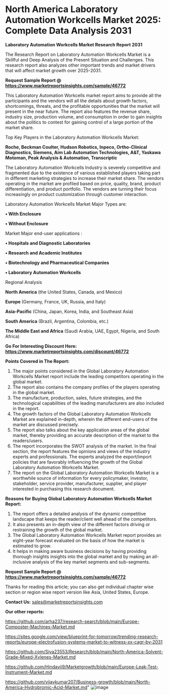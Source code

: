 # North America Laboratory Automation Workcells Market 2025: Complete Data Analysis 2031

<strong>Laboratory Automation Workcells Market Research Report 2031</strong>

The Research Report on Laboratory Automation Workcells Market is a Skillful and Deep Analysis of the Present Situation and Challenges. This research report also analyzes other important trends and market drivers that will affect market growth over 2025-2031.

<strong>Request Sample Report @ <a href=https://www.marketreportsinsights.com/sample/46772>https://www.marketreportsinsights.com/sample/46772</a></strong>

This Laboratory Automation Workcells market report aims to provide all the participants and the vendors will all the details about growth factors, shortcomings, threats, and the profitable opportunities that the market will present in the near future. The report also features the revenue share, industry size, production volume, and consumption in order to gain insights about the politics to contest for gaining control of a large portion of the market share.

Top Key Players in the Laboratory Automation Workcells Market:

<strong>Roche, Beckman Coulter, Hudson Robotics, Inpeco, Ortho-Clinical Diagnostics, Siemens, Aim Lab Automation Technologies, A&T, Yaskawa Motoman, Peak Analysis & Automation, Transcriptic</strong>

The Laboratory Automation Workcells Industry is severely competitive and fragmented due to the existence of various established players taking part in different marketing strategies to increase their market share. The vendors operating in the market are profiled based on price, quality, brand, product differentiation, and product portfolio. The vendors are turning their focus increasingly on product customization through customer interaction.

Laboratory Automation Workcells Market Major Types are:

<strong>•  With Enclosure

•  Without Enclosure</strong>

Market Major end-user applications :

<strong>•  Hospitals and Diagnostic Laboratories

•  Research and Academic Institutes

•  Biotechnology and Pharmaceutical Companies

•  Laboratory Automation Workcells</strong>

Regional Analysis

</u><strong><b>North America</b></strong> (the United States, Canada, and Mexico)

<strong><b>Europe </b></strong>(Germany, France, UK, Russia, and Italy)

<strong><b>Asia-Pacific</b></strong> (China, Japan, Korea, India, and Southeast Asia)

<strong><b>South America</b></strong> (Brazil, Argentina, Colombia, etc.)

<strong><b>The Middle East and Africa</b></strong> (Saudi Arabia, UAE, Egypt, Nigeria, and South Africa)

<strong>Go For Interesting Discount Here: <a href=https://www.marketreportsinsights.com/discount/46772>https://www.marketreportsinsights.com/discount/46772</a></strong>

<strong>Points Covered in The Report:</strong>
<ol>
  <li>The major points considered in the Global Laboratory Automation Workcells Market report include the leading competitors operating in the global market.</li>
  <li>The report also contains the company profiles of the players operating in the global market.</li>
  <li>The manufacture, production, sales, future strategies, and the technological capabilities of the leading manufacturers are also included in the report.</li>
  <li>The growth factors of the Global Laboratory Automation Workcells Market are explained in-depth, wherein the different end-users of the market are discussed precisely.</li>
  <li>The report also talks about the key application areas of the global market, thereby providing an accurate description of the market to the readers/users.</li>
  <li>The report incorporates the SWOT analysis of the market. In the final section, the report features the opinions and views of the industry experts and professionals. The experts analyzed the export/import policies that are favorably influencing the growth of the Global Laboratory Automation Workcells Market.</li>
  <li>The report on the Global Laboratory Automation Workcells Market is a worthwhile source of information for every policymaker, investor, stakeholder, service provider, manufacturer, supplier, and player interested in purchasing this research document.</li>
</ol>
<strong>Reasons for Buying Global Laboratory Automation Workcells Market Report:</strong>

<ol>
  <li>The report offers a detailed analysis of the dynamic competitive landscape that keeps the reader/client well ahead of the competitors.</li>
  <li>It also presents an in-depth view of the different factors driving or restraining the growth of the global market.</li>
  <li>The Global Laboratory Automation Workcells Market report provides an eight-year forecast evaluated on the basis of how the market is estimated to grow.</li>
  <li>It helps in making aware business decisions by having providing thorough insights insights into the global market and by making an all-inclusive analysis of the key market segments and sub-segments.</li>
</ol>
<strong>Request Sample Report @ <a href=https://www.marketreportsinsights.com/sample/46772>https://www.marketreportsinsights.com/sample/46772</a></strong>


Thanks for reading this article; you can also get individual chapter wise section or region wise report version like Asia, United States, Europe.

<strong>Contact Us:</strong>
sales@marketreportsinsights.com

<strong>Our other reports:</strong>

<a href=https://github.com/arha237/research-search/blob/main/Europe-Composter-Machines-Market.md>https://github.com/arha237/research-search/blob/main/Europe-Composter-Machines-Market.md</a>

<a href=https://sites.google.com/view/blueprint-for-tomorrow/trending-research-reports/europe-electrofusion-systems-market-to-witness-xx-cagr-by-2031>https://sites.google.com/view/blueprint-for-tomorrow/trending-research-reports/europe-electrofusion-systems-market-to-witness-xx-cagr-by-2031</a>

<a href=https://github.com/Siya23553/Research/blob/main/North-America-Solvent-Grade-Mixed-Xylenes-Market.md>https://github.com/Siya23553/Research/blob/main/North-America-Solvent-Grade-Mixed-Xylenes-Market.md</a>

<a href=https://github.com/Hindavii9/Marketgrowth/blob/main/Europe-Leak-Test-Instrument-Market.md>https://github.com/Hindavii9/Marketgrowth/blob/main/Europe-Leak-Test-Instrument-Market.md</a>

<a href=https://github.com/vijaykumar207/Business-growth/blob/main/North-America-Hydrobromic-Acid-Market.md>https://github.com/vijaykumar207/Business-growth/blob/main/North-America-Hydrobromic-Acid-Market.md</a>"
![image](https://github.com/user-attachments/assets/72e0167b-c4a1-4429-a9eb-1c3da800216c)
